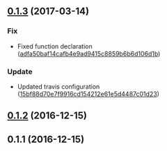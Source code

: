 <a name="0.1.3"></a>
## [0.1.3](https://github.com/advanced-rest-client/body-form-editor/compare/0.1.2...v0.1.3) (2017-03-14)


### Fix

* Fixed function declaration ([adfa50baf14cafb4e9ad9415c8859b6b6d106d1b](https://github.com/advanced-rest-client/body-form-editor/commit/adfa50baf14cafb4e9ad9415c8859b6b6d106d1b))

### Update

* Updated travis configuration ([15bf88d70e7f9916cd154212e61e5d4487c01d23](https://github.com/advanced-rest-client/body-form-editor/commit/15bf88d70e7f9916cd154212e61e5d4487c01d23))



<a name="0.1.2"></a>
## [0.1.2](https://github.com/advanced-rest-client/body-form-editor/compare/0.1.1...v0.1.2) (2016-12-15)




<a name="0.1.1"></a>
## 0.1.1 (2016-12-15)





